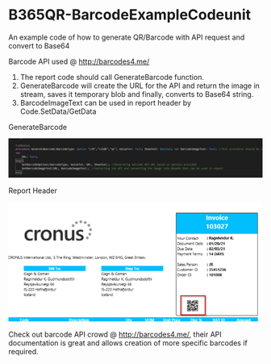 # B365QR-BarcodeExampleCodeunit
An example code of how to generate QR/Barcode with API request and convert to Base64

Barcode API used @ http://barcodes4.me/

1. The report code should call GenerateBarcode function.
2. GenerateBarcode will create the URL for the API and return the image in stream, saves it temporary blob and finally, converts to Base64 string.
3. BarcodeImageText can be used in report header by Code.SetData/GetData

GenerateBarcode

![](Barcoder/generatebarcode.png)



Report Header

![](Barcoder/reportheader.png)




Check out barcode API crowd @ http://barcodes4.me/, their API documentation is great and allows creation of more specific barcodes if required.

